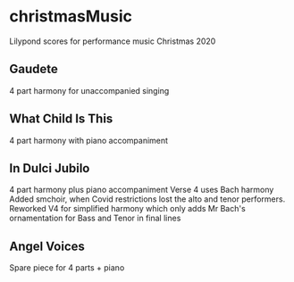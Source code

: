 # christmasMusic

Lilypond scores for performance music Christmas 2020

## Gaudete
4 part harmony for unaccompanied singing

## What Child Is This
4 part harmony with piano accompaniment

## In Dulci Jubilo
4 part harmony plus piano accompaniment
Verse 4 uses Bach harmony
Added smchoir, when Covid restrictions lost the alto and tenor performers.  Reworked V4 for simplified harmony which only adds Mr Bach's ornamentation for Bass and Tenor in final lines

## Angel Voices
Spare piece for 4 parts + piano
